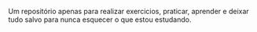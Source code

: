 Um repositório apenas para realizar exercicios, praticar, aprender e deixar tudo salvo para nunca esquecer o que estou estudando.
